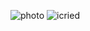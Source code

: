 ![photo](https://user-images.githubusercontent.com/90255250/133666683-a85264c7-09f2-43b8-b067-022e55d790ae.jpg)
![icried](https://user-images.githubusercontent.com/90255250/133666701-6f7a80e1-c16b-4b2a-93ff-9f25c387419c.jpg)

